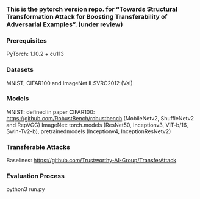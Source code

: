 ### This is the pytorch version repo. for “Towards Structural Transformation Attack for Boosting Transferability of Adversarial Examples”. (under review)

### Prerequisites
PyTorch: 1.10.2 + cu113

### Datasets
MNIST, CIFAR100 and ImageNet ILSVRC2012 (Val)

### Models
MNIST: defined in paper
CIFAR100: https://github.com/RobustBench/robustbench (MobileNetv2, ShuffleNetv2 and RepVGG)
ImageNet: torch.models (ResNet50, Inceptionv3, ViT-b/16, Swin-Tv2-b), pretrainedmodels (Inceptionv4, InceptionResNetv2)

### Transferable Attacks
Baselines: https://github.com/Trustworthy-AI-Group/TransferAttack

### Evaluation Process
python3 run.py
